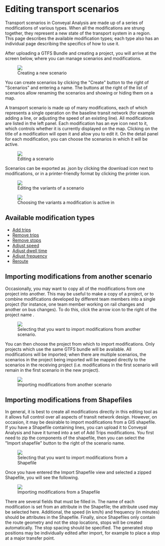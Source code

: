 # Editing transport scenarios

Transport scenarios in Conveyal Analysis are made up of a series of modifications of various types. When all the modifications are strung together, they represent a new state of the transport system in a region. This page describes the available modification types; each type also has an individual page describing the specifics of how to use it.

After uploading a GTFS Bundle and creating a project, you will arrive at the screen below, where you can manage scenarios and modifications.

<figure>
  <img src="../img/create-scenario.png" />
  <figcaption>Creating a new scenario</figcaption>
</figure>

You can create scenarios by clicking the "Create" button to the right of "Scenarios" and entering a name. The buttons at the right of the list of scenarios allow renaming the scenarios and showing or hiding them on a map.

A transport scenario is made up of many modifications, each of which represents a single operation on the baseline transit network (for example adding a line, or adjusting the speed of an existing line). All modifications are listed in the left panel. Each modification has an eye icon next to it, which controls whether it is currently displayed on the map. Clicking on the title of a modification will open it and allow you to edit it.  On the detail panel for each modification, you can choose the scenarios in which it will be active.

<figure>
  <img src="../img/edit-scenario.png" />
  <figcaption>Editing a scenario</figcaption>
</figure>

Scenarios can be exported as .json by clicking the download icon next to modifications, or in a printer-friendly format by clicking the printer icon.

<figure>
  <img src="../img/variant-editor.png" />
  <figcaption>Editing the variants of a scenario</figcaption>
</figure>

<figure>
  <img src="../img/variant-chooser.png" />
  <figcaption>Choosing the variants a modification is active in</figcaption>
</figure>

## Available modification types

- [Add trips](modifications/add-trips)
- [Remove trips](modifications/remove-trips)
- [Remove stops](modifications/remove-stops)
- [Adjust speed](modifications/adjust-speed)
- [Adjust dwell time](modifications/adjust-dwell-time)
- [Adjust frequency](modifications/adjust-frequency)
- [Reroute](modifications/reroute)

## Importing modifications from another scenario

Occasionally, you may want to copy all of the modifications from one project into another. This may be useful to make a copy of a project, or to combine modifications developed by different team members into a single project (for instance, one team member working on rail changes and another on bus changes).
To do this, click the arrow icon to the right of the project name <i class="fa fa-upload"></i>.

<figure>
  <img src="../img/select-import-modifications.png" />
  <figcaption>Selecting that you want to import modifications from another scenario.</figcaption>
</figure>

You can then choose the project from which to import modifications. Only projects which use the same GTFS bundle will be available. All modifications will be imported; when there are multiple scenarios, the scenarios in the project being imported will be mapped directly to the scenarios in the receiving project (i.e. modifications in the first scenario will remain in the first scenario in the new project).

<figure>
  <img src="../img/import-modifications.png" />
  <figcaption>Importing modifications from another scenario</figcaption>
</figure>

## Importing modifications from Shapefiles

In general, it is best to create all modifications directly in this editing tool as it allows full control over all aspects of transit network design. However, on occasion, it may be desirable to import modifications from a GIS shapefile. If you have a Shapefile containing lines, you can upload it to Conveyal Analysis and have it turned into a set of Add Trips modifications. You first need to zip the components of the shapefile, then you can select the "Import shapefile" <i class="fa fa-globe"></i> button to the right of the scenario name.

<figure>
  <img src="../img/select-import-modifications-from-shapefile.png" />
  <figcaption>Selecting that you want to import modifications from a Shapefile</figcaption>
</figure>

Once you have entered the Import Shapefile view and selected a zipped Shapefile, you will see the following.

<figure>
  <img src="../img/import-modifications-from-shapefile.png" />
  <figcaption>Importing modifications from a Shapefile</figcaption>
</figure>

There are several fields that must be filled in. The name of each modification is set from an attribute in the Shapefile; the attribute used may be selected here. Additional, the speed (in km/h) and frequency (in minutes) should be attributes in the Shapefile. Finally, since Shapefiles only contain the route geometry and not the stop locations, stops will be created automatically. The stop spacing should be specified. The generated stop positions may be individually edited after import, for example to place a stop at a major transfer point.
